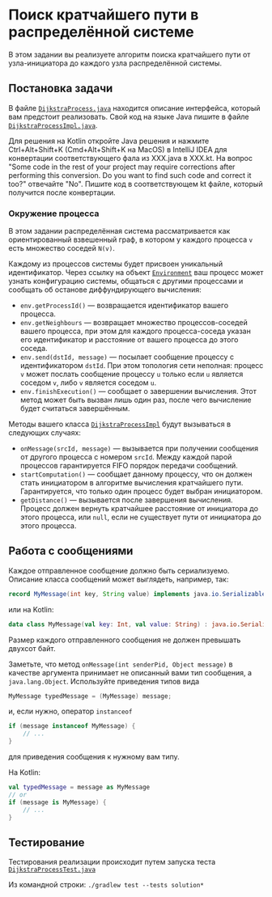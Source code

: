 # Поиск кратчайшего пути в распределённой системе

В этом задании вы реализуете алгоритм поиска кратчайшего пути от узла-инициатора до каждого узла распределённой системы.

## Постановка задачи

В файле [`DijkstraProcess.java`](src/solution/DijkstraProcess.java) находится описание интерфейса, 
который вам предстоит реализовать. Свой код на языке Java пишите в файле 
[`DijkstraProcessImpl.java`](src/solution/DijkstraProcessImpl.java).

Для решения на Kotlin откройте Java решения и нажмите Ctrl+Alt+Shift+K (Cmd+Alt+Shift+K на MacOS) в IntelliJ IDEA для 
конвертации соответствующего фала из XXX.java в XXX.kt. На вопрос 
"Some code in the rest of your project may require corrections after performing this conversion. 
Do you want to find such code and correct it too?" отвечайте "No". 
Пишите код в соответствующем kt файле, который получится после конвертации.

### Окружение процесса

В этом задании распределённая система рассматривается как ориентированный взвешенный граф, в котором у каждого 
процесса `v` есть множество соседей `N(v)`.

Каждому из процессов системы будет присвоен уникальный идентификатор. Через ссылку на объект
[`Environment`](src/internal/Environment.java) ваш процесс
может узнать конфигурацию системы, общаться с другими процессами и сообщать об останове диффундирующего вычисления:

* `env.getProcessId()` &mdash; возвращается идентификатор вашего процесса.
* `env.getNeighbours` &mdash; возвращает множество процессов-соседей вашего процесса, при этом для каждого 
процесса-соседа указан его идентификатор и расстояние от вашего процесса до этого соседа.
* `env.send(dstId, message)` &mdash; посылает сообщение процессу с идентификатором `dstId`. 
При этом топология сети неполная: процесс `v` может послать сообщение процессу `u` только если `u` является соседом 
`v`, либо `v` является соседом `u`.
* `env.finishExecution()` &mdash; сообщает о завершении вычисления. Этот метод может быть вызван лишь один раз, 
после чего вычисление будет считаться завершённым.

Методы вашего класса [`DijkstraProcessImpl`](src/solution/DijkstraProcessImpl.java)
будут вызываться в следующих случаях:

* `onMessage(srcId, message)` &mdash; вызывается при получении сообщения от другого процесса с номером `srcId`.
  Между каждой парой процессов гарантируется FIFO порядок передачи сообщений.
* `startComputation()` &mdash; сообщает данному процессу, что он должен стать инициатором в алгоритме вычисления 
кратчайшего пути. Гарантируется, что только один процесс будет выбран инициатором.
* `getDistance()` &mdash; вызывается после завершения вычисления. Процесс должен вернуть кратчайшее расстояние 
от инициатора до этого процесса, или `null`, если не существует пути от инициатора до этого процесса.


## Работа с сообщениями

Каждое отправленное сообщение должно быть сериализуемо. Описание класса сообщений может выглядеть, например, так:

```java
record MyMessage(int key, String value) implements java.io.Serializable {}
```

или на Kotlin:

```kotlin
data class MyMessage(val key: Int, val value: String) : java.io.Serializable
```

Размер каждого отправленного сообщения не должен превышать двухсот байт.

Заметьте, что метод `onMessage(int senderPid, Object message)` в качестве аргумента принимает не описанный
вами тип сообщения, а `java.lang.Object`. Используйте приведения типов вида

```java 
MyMessage typedMessage = (MyMessage) message;
```

и, если нужно, оператор `instanceof`

```java
if (message instanceof MyMessage) {
    // ...
}
```

для приведения сообщения к нужному вам типу.

На Kotlin:

```kotlin
val typedMessage = message as MyMessage
// or 
if (message is MyMessage) { 
    // ...
}
```

## Тестирование

Тестирования реализации происходит путем запуска теста [`DijkstraProcessTest.java`](test/solution/DijkstraProcessTest.java)

Из командной строки: `./gradlew test --tests solution*`
